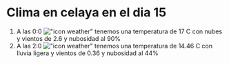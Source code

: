 # Clima en celaya en el dia 15

1. A las 0:0 !["icon weather"](http://openweathermap.org/img/w/04n.png) tenemos una temperatura de 17 C con nubes y  vientos de 2.6 y nubosidad al 90%
1. A las 2:0 !["icon weather"](http://openweathermap.org/img/w/10n.png) tenemos una temperatura de 14.46 C con lluvia ligera y  vientos de 0.36 y nubosidad al 44%
